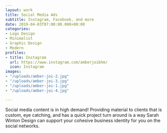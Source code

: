 ```yaml
---
layout: work
title: Social Media Ads
subtitle: Instagram, Facebook, and more
date: 2019-04-03T07:00:00.000+00:00
categories:
- Logo Design
- Minimalist
- Graphic Design
- Modern
profiles:
- title: Instagram
  url: https://www.instagram.com/amberjoibhm/
  icon: Instagram
images:
- "/uploads/amber-joi-2.jpg"
- "/uploads/amber-joi-3.jpg"
- "/uploads/amber-joi-1.jpg"
- "/uploads/amber-joi-4.jpg"

---
```

Social media content is in high demand! Providing material to clients that is custom, eye catching, and has a quick project turn around is a way Sarah Winton Design can support your cohesive business identity for you on the social networks.